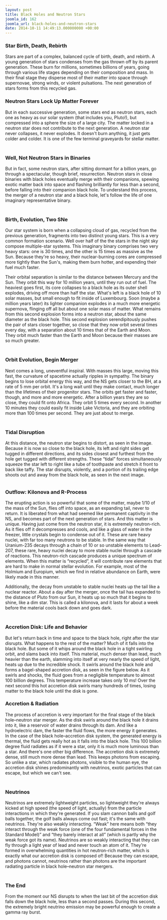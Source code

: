 ```yaml
---
layout: post
title: Black Holes and Neutron Stars
joomla_id: 162
joomla_url: black-holes-and-neutron-stars
date: 2014-10-11 14:49:13.000000000 +00:00
---
```

<h3>Star Birth, Death, Rebirth</h3>
<p>Stars are part of a complex, balanced cycle of birth, death, and rebirth. A young generation of stars condenses from the gas thrown off by its parent generation. These burn for millions, sometimes billions of years, going through various life stages depending on their composition and mass. In their final stage they disperse most of their matter into space through supernovae, strong winds, or violent pulsations. The next generation of stars forms from this recycled gas.&nbsp;</p>

<h3>Neutron Stars Lock Up Matter Forever</h3>
<p>But in each successive generation, some stars end as neutron stars, each one as heavy as our solar system (that includes you, Pluto!), but compressed into a sphere the size of a large city. The matter locked in a neutron star does not contribute to the next generation. A neutron star never collapses, it never explodes. It doesn't burn anything, it just gets colder and colder. It is one of the few terminal graveyards for stellar matter.</p>
<h3><br />Well, Not Neutron Stars in Binaries</h3>
<p>But in fact, some neutron stars, after sitting dormant for a billion years, go through a spectacular, though brief, resurrection. Neutron stars in close binaries with black holes eventually merge with their companions, spewing exotic matter back into space and flashing brilliantly for less than a second, before falling into their companion black hole. To understand this process, the merger of a neutron star and a black hole, let's follow the life of one imaginary representative binary.</p>
<h3><br />Birth, Evolution, Two SNe</h3>
<p>Our star system is born when a collapsing cloud of gas, recycled from the previous generation, fragments into two distinct young stars. This is a very common formation scenario. Well over half of the the stars in the night sky compose multiple-star systems. This imaginary binary comprises two very heavy stars: one is 30 times, and the other is 15 times as massive as the Sun. Because they're so heavy, their nuclear-burning cores are compressed more tightly than the Sun's, making them burn hotter, and expending their fuel much faster.</p>
<p>Their orbital separation is similar to the distance between Mercury and the Sun. They orbit this way for 10 million years, until they run out of fuel. The heaviest goes first, its core collapses to a black hole as its outer shell explodes, driving off more than half the star. What's left is a black hole of 10 solar masses, but small enough to fit inside of Luxembourg. Soon (maybe a million years later) its lighter companion explodes in a much more energetic supernova, flinging off all but about one solar mass of matter. What remains from this second explosion forms into a neutron star, about the same diameter as the black hole. This second explosion serendipitously pushes the pair of stars closer together, so close that they now orbit several times every day, with a separation about 10 times that of the Earth and Moon. They orbit much faster than the Earth and Moon because their masses are so much greater.</p>
<h3><br />Orbit Evolution, Begin Merger</h3>
<p>Next comes a long, uneventful inspiral. With masses this large, moving this fast, the curvature of spacetime actually ripples in sympathy. The binary begins to lose orbital energy this way, and the NS gets closer to the BH, at a rate of 5 mm per orbit. It's a long wait until they make contact, much longer than the lifetimes of their progenitor stars. The orbits get faster and faster, though, and more and more energetic. After a billion years they are so close, they could fit onto Africa. They orbit 5 times every second. In another 10 minutes they could easily fit inside Lake Victoria, and they are orbiting more than 100 times per second. They are just about to merge.</p>
<h3><br />Tidal Disruption</h3>
<p><img class="caption" title="Neutron star beginning to disrupt. The  tidal forces of the black hole squeeze the  star like a tube of toothpaste. The distance  between the neutron star and the black hole  is about 50 km, and they are orbiting  hundreds of times per second." alt="" src="/assets/images/compact_objects/tidal_disruption.png" />At this distance, the neutron star begins to distort, as seen in the image. Because it is now so close to the black hole, its left and right sides get tugged in different directions, and its sides closest and furthest from the hole get tugged with different strengths. These “tidal” forces simultaneously squeeze the star left to right like a tube of toothpaste and stretch it front to back like taffy. The star disrupts, violently, and a portion of its trailing edge shoots out and away from the black hole, as seen in the next image.</p>
<p><img class="caption" title="Ejected tail flinging off into space. This  matter will eventually contribute rare heavy  elements to the interstellar medium." alt="" src="/assets/images/compact_objects/tidal_tail_formation.png" /></p>
<h3>Outflow: Kilonova and R-Process</h3>
<p>The erupting action is so powerful that some of the matter, maybe 1/10 of the mass of the Sun, flies off into space, as an expanding tail, never to return. It is liberated from what had seemed like permanent captivity in the NS, and becomes part of the next generation of stars. And this matter is unique. Having just come from the neutron star, it is extremely neutron-rich. As it flies off it decompresses and cools, and like a glass of water in the freezer, little crystals begin to condense out of it. These are rare heavy nuclei, with far too many neutrons to be stable. In the same way that Uranium-235 decays through a chain of 10 or so unstable elements to Lead-207, these rare, heavy nuclei decay to more stable nuclei through a cascade of reactions. This neutron-rich cascade produces a unique spectrum of elements. When this matter is “recycled”, it will contribute rare elements that are hard to make in normal stellar evolution. For example, most of the Holmium and Europium, which we find in relative abundance on Earth, were likely made in this manner.</p>
<p>Additionally, the decay from unstable to stable nuclei heats up the tail like a nuclear reactor. About a day after the merger, once the tail has expanded to the distance of Pluto from our Sun, it heats up so much that it begins to shine, like a dim star. This is called a kilonova, and it lasts for about a week before the material cools back down and goes dark.</p>
<h3><br />Accretion Disk: Life and Behavior</h3>
<p>But let's return back in time and space to the black hole, right after the star disrupts. What happens to the rest of the matter? Much of it falls into the black hole. But some of it whips around the black hole in a tight swirling orbit, and slams back into itself. This material, much denser than lead, much heavier than the earth, slamming into itself at very nearly the speed of light, heats up due to the incredible shock. It swirls around the black hole and forms a bagel-shaped accretion disk, as seen in the figure below. As it swirls and shocks, the fluid goes from a negligible temperature to almost 100 billion degrees. This temperature increase takes only 10 ms! Over the next second this hot accretion disk swirls many hundreds of times, losing matter to the black hole until the disk is gone.<img class="caption" title="Accretion disk swirling around the black hole. The accretion disk survives outside the black hole for less than a second. But this is enough time to release an enormous amount of energy in the form of neutrinos. It spans a little more than a hundred km from side to side." alt="" src="/assets/images/compact_objects/disk_accretion.png" /></p>
<h3>Accretion &amp; Radiation</h3>
<p>The process of accretion is very important for the final stage of the black hole–neutron star merger. As the disk swirls around the black hole it drains into it, like a reservoir of water drains through its dam. And like a hydroelectric dam, the faster the fluid flows, the more energy it generates. In the case of the black hole–accretion disk system, the generated energy is thermal, the fluid gets really hot as it falls into the black hole. This 100 billion degree fluid radiates as if it were a star, only it is much more luminous than a star. And there's one other big difference. The accretion disk is extremely dense, still much more dense than lead. This keeps photons from escaping. So unlike a star, which radiates photons, visible to the human eye, the accretion disk shines predominantly with neutrinos, exotic particles that can escape, but which we can't see.</p>
<h3><br />Neutrinos</h3>
<p>Neutrinos are extremely lightweight particles, so lightweight they're always kicked at high speed (the speed of light, actually) from the particle interactions in which they're generated. If you slam cannon balls and golf balls together, the golf balls always come out fast; it's the same with neutrinos. They're also weakly interacting. “Weak” here means both “they interact through the weak force (one of the four fundamental forces in the Standard Model)” and “they barely interact at all” (which is partly why the weak force got its name). Neutrinos are so weakly interacting that they can fly through a light year of lead and never touch an atom of it. They're formed in overwhelming quantities in hot neutron-rich matter, which is exactly what our accretion disk is composed of! Because they can escape, and photons cannot, neutrinos rather than photons are the important radiating particle in black hole–neutron star mergers.</p>
<h3><br />The End</h3>
<p>From the moment our NS disrupts to when the last bit of the accretion disk falls down the black hole, less than a second passes. During this second, the extremely bright neutrino emission may be powerful enough to create a gamma ray burst.</p>
